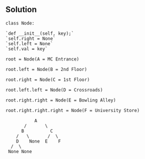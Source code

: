 ## Solution

`class Node:`

    `def __init__(self, key);`
    `self.right = None`
    `self.left = None`
    `self.val = key`

`root = Node(A = MC Entrance)`

`root.left = Node(B = 2nd Floor)`

`root.right = Node(C = 1st Floor)`

`root.left.left = Node(D = Crossroads)`

`root.right.right = Node(E = Bowling Alley)`

`root.right.right.right = Node(F = University Store)`


               A
           /       \
          B          C
        /   \       /  \
        D    None  E    F
      /  \
     None None
    